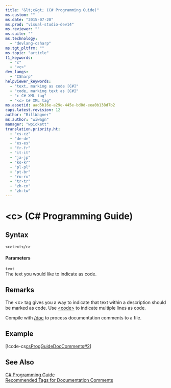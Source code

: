```yaml
---
title: "&lt;c&gt; (C# Programming Guide)"
ms.custom: ""
ms.date: "2015-07-20"
ms.prod: "visual-studio-dev14"
ms.reviewer: ""
ms.suite: ""
ms.technology: 
  - "devlang-csharp"
ms.tgt_pltfrm: ""
ms.topic: "article"
f1_keywords: 
  - "c"
  - "<c>"
dev_langs: 
  - "CSharp"
helpviewer_keywords: 
  - "text, marking as code [C#]"
  - "code, marking text as [C#]"
  - "c C# XML tag"
  - "<c> C# XML tag"
ms.assetid: aad5b16e-a29e-445e-bd0d-eea0b138d7b2
caps.latest.revision: 12
author: "BillWagner"
ms.author: "wiwagn"
manager: "wpickett"
translation.priority.ht: 
  - "cs-cz"
  - "de-de"
  - "es-es"
  - "fr-fr"
  - "it-it"
  - "ja-jp"
  - "ko-kr"
  - "pl-pl"
  - "pt-br"
  - "ru-ru"
  - "tr-tr"
  - "zh-cn"
  - "zh-tw"
---
```

# &lt;c&gt; (C# Programming Guide)
## Syntax  
  
```  
<c>text</c>  
```  
  
#### Parameters  
 `text`  
 The text you would like to indicate as code.  
  
## Remarks  
 The \<c> tag gives you a way to indicate that text within a description should be marked as code. Use [\<code>](../../../csharp\programming-guide\xmldoc/code.md) to indicate multiple lines as code.  
  
 Compile with [/doc](../../../csharp\language-reference\compiler-options/doc-compiler-option.md) to process documentation comments to a file.  
  
## Example  
 [!code-cs[csProgGuideDocComments#2](../../../csharp\programming-guide\xmldoc/codesnippet/CSharp/code-inline_1.cs)]  
  
## See Also  
 [C# Programming Guide](../../../csharp\programming-guide/index.md)   
 [Recommended Tags for Documentation Comments](../../../csharp\programming-guide\xmldoc/recommended-tags-for-documentation-comments.md)